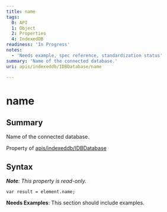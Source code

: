 ```yaml
---
title: name
tags:
  0: API
  1: Object
  2: Properties
  4: IndexedDB
readiness: 'In Progress'
notes:
  - 'Needs example, spec reference, standardization status'
summary: 'Name of the connected database.'
uri: apis/indexeddb/IDBDatabase/name

---
```

# name

## Summary

Name of the connected database.

<span data-meta="applies_to" data-type="key">Property of <span data-type="value">[apis/indexeddb/IDBDatabase](/apis/indexeddb/IDBDatabase)</span></span>

## Syntax

***Note**: This property is read-only.*

``` {.js}
var result = element.name;
```

**Needs Examples**: This section should include examples.


